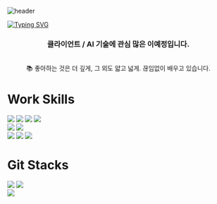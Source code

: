 ![header](https://capsule-render.vercel.app/api?type=Waving&color=0:80ffea,100:0d2373&height=300&section=header&text=Kimarv's%20Github&fontSize=85)

<a href="https://git.io/typing-svg"><img src="https://readme-typing-svg.herokuapp.com?font=Fira+Code&pause=1000&color=17959C&center=true&width=435&lines=Game+Client+%2F+AI+Programmer" alt="Typing SVG" /></a>


<div tag="profile" align="center">
  <h3>클라이언트 / AI 기술에 관심 많은 이예정입니다.</h3>
<br/>
📚 좋아하는 것은 더 깊게, 그 외도 얇고 넓게. 끊임없이 배우고 있습니다.
</div>

# Work Skills
![](https://img.shields.io/badge/C-00599C?style=for-the-badge&logo=c&logoColor=white)
![](https://img.shields.io/badge/C%2B%2B-00599C?style=for-the-badge&logo=c%2B%2B&logoColor=white)
![](https://img.shields.io/badge/C%23-239120?style=for-the-badge&logo=c-sharp&logoColor=white)
![](https://img.shields.io/badge/Python-3776AB?style=for-the-badge&logo=python&logoColor=white)
<br>
![](https://img.shields.io/badge/Unity-100000?style=for-the-badge&logo=unity&logoColor=white)
![](https://img.shields.io/badge/unrealengine-%23313131.svg?style=for-the-badge&logo=unrealengine&logoColor=white)
<br>
![](https://img.shields.io/badge/Visual_Studio-5C2D91?style=for-the-badge&logo=visual%20studio&logoColor=white)
![](https://img.shields.io/badge/Visual_Studio_Code-0078D4?style=for-the-badge&logo=visual%20studio%20code&logoColor=white)
![](https://img.shields.io/badge/Colab-F9AB00?style=for-the-badge&logo=googlecolab&color=525252)
<br>
# Git Stacks
![](https://github-readme-stats.vercel.app/api?username=Kimarv07&hide_border=false&include_all_commits=true&count_private=true)
![](https://github-readme-stats.vercel.app/api/top-langs/?username=Kimarv07&include_all_commits=true&count_private=true&layout=compact)<br/>
![](https://github-readme-streak-stats.herokuapp.com/?user=Kimarv07&hide_border=false)<br/>

